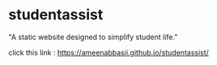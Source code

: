 # studentassist
"A static website designed to simplify student life."

click this link :
https://ameenabbasii.github.io/studentassist/

